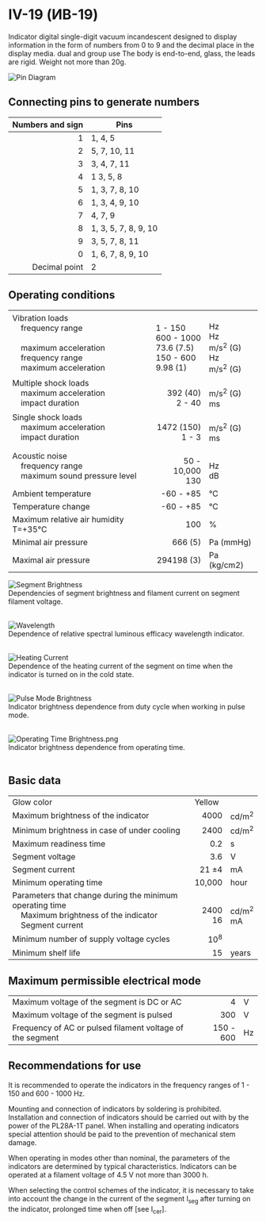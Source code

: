 # IV-19 (ИВ-19)

Indicator digital single-digit vacuum incandescent designed to display information in the form of numbers from 0 to 9
and the decimal place in the display media. dual and group use The body is end-to-end, glass, the leads are rigid.
Weight not more than 20g.

![Pin Diagram](pin-diagram.png)

## Connecting pins to generate numbers

| Numbers and sign | Pins                 |     
|-----------------:|----------------------|
|                1 | 1, 4, 5              |
|                2 | 5, 7, 10, 11         |
|                3 | 3, 4, 7, 11          |
|                4 | 1 3, 5, 8            |
|                5 | 1, 3, 7, 8, 10       |
|                6 | 1, 3, 4, 9, 10       |
|                7 | 4, 7, 9              |
|                8 | 1, 3, 5, 7, 8, 9, 10 |
|                9 | 3, 5, 7, 8, 11       |
|                0 | 1, 6, 7, 8, 9, 10    |
|    Decimal point | 2                    |

## Operating conditions

<table>
<tr>
<td>Vibration loads<br>
&nbsp;&nbsp;&nbsp;&nbsp;frequency range<br>
    <br>
&nbsp;&nbsp;&nbsp;&nbsp;maximum acceleration<br>   
&nbsp;&nbsp;&nbsp;&nbsp;frequency range<br>
&nbsp;&nbsp;&nbsp;&nbsp;maximum acceleration
</td>
<td>
<br>
1 - 150<br>
600 - 1000<br>
73.6 (7.5)<br> 
150 - 600<br>
9.98 (1)<br>
</td>
<td>
<br>
Hz<br>
Hz<br>
m/s<sup>2</sup> (G)<br>
Hz<br>
m/s<sup>2</sup> (G)
</td>
</tr>        
<tr>
<td>
Multiple shock loads<br>
&nbsp;&nbsp;&nbsp;&nbsp;maximum acceleration<br>
&nbsp;&nbsp;&nbsp;&nbsp;impact duration
</td>
<td align="right">
<br>
392 (40)<br>
2 - 40
</td>
<td>
<br>
m/s<sup>2</sup> (G)<br>
ms
</td>
</tr>    
<tr>
<td>
Single shock loads  <br>
&nbsp;&nbsp;&nbsp;&nbsp;maximum acceleration<br>
&nbsp;&nbsp;&nbsp;&nbsp;impact duration
</td>
<td align="right">
<br>
1472 (150)<br>
1 - 3
</td>
<td>
<br>
m/s<sup>2</sup> (G)<br>
ms
</td>
<tr>
<td>
Acoustic noise<br>
&nbsp;&nbsp;&nbsp;&nbsp;frequency range<br>
&nbsp;&nbsp;&nbsp;&nbsp;maximum sound pressure level
</td>
<td align="right">
<br>
50 - 10,000<br>
130
</td>
<td>
<br>
Hz<br>
dB
</td>
</tr>    
<tr>
<td>Ambient temperature</td>
<td align="right">-60 - +85</td>
<td>°С</td>
</tr>          
<tr>
<td>Temperature change</td>
<td align="right">-60 - +85</td>
<td>°С</td>
</tr>    
<tr>
<td>Maximum relative air humidity T=+35°С</td>
<td align="right">100</td>
<td>%</td>
</tr>    
<tr>
<td>Minimal air pressure</td>
<td align="right">666 (5)</td>
<td>Pa (mmHg)</td>
</tr>    
<tr>
<td>Maximal air pressure</td>
<td align="right">294198 (3)</td>
<td>Pa (kg/cm2)</td>
</tr> 
</table>


![Segment Brightness](segment-brightness.png)<br>
Dependencies of segment brightness and filament current on segment filament voltage.<br><br>

![Wavelength](wavelength.png)<br>
Dependence of relative spectral luminous efficacy wavelength indicator.<br><br>

![Heating Current](heating-current.png)<br>
Dependence of the heating current of the segment on time when the indicator is turned on in the cold state.<br><br>

![Pulse Mode Brightness](pulse-mode-brightness.png)<br>
Indicator brightness dependence from duty cycle when working in pulse mode.<br><br>

![Operating Time Brightness.png](operating-time-brightness.png)<br>
Indicator brightness dependence from operating time.<br><br>

## Basic data

<table>
<tr>
<td>Glow color</td>
<td>Yellow</td>
<td></td>
</tr>         
<tr>
<td>Maximum brightness of the indicator</td>
<td align="right">4000</td>
<td>cd/m<sup>2</sup></td>
</tr>             
<tr>
<td>Minimum brightness in case of under cooling</td>
<td align="right">2400</td>
<td>cd/m<sup>2</sup></td>
</tr>                 
<tr>
<td>
Maximum readiness time
</td>
<td align="right">0.2</td>
<td>s</td>
</tr>             
<tr>
<td>Segment voltage</td>
<td align="right">3.6</td>
<td>V</td>
</tr>             
<tr>
<td>Segment current</td>
<td align="right">21 ±4</td>
<td>mA</td>
</tr>                   
<tr>
<td>Minimum operating time</td>
<td align="right">10,000</td>
<td>hour</td>                 
<tr>
<td>Parameters that change during the minimum operating time<br>
&nbsp;&nbsp;&nbsp;&nbsp;Maximum brightness of the indicator<br>
&nbsp;&nbsp;&nbsp;&nbsp;Segment current
<td align="right">
<br>
2400<br>
16
</td>
<td>  
<br>
cd/m<sup>2</sup><br>
mA
</td>                 
<tr>
<td>Minimum number of supply voltage cycles</td>
<td align="right">10<sup>8</sup></td>
<td></td>                 
<tr>
<td>Minimum shelf life</td>
<td align="right">15</td>
<td>years</td>                 
<tr>
</table>

## Maximum permissible electrical mode

<table>
<tr>
<td>Maximum voltage of the segment is DC or AC</td>
<td align="right">4</td>
<td>V</td>
</tr>           
<tr>
<td>Maximum voltage of the segment is pulsed</td>
<td align="right">300</td>
<td>V</td>
</tr> 
<tr>
<td>Frequency of AC or pulsed filament voltage of the segment</td>
<td align="right">150 - 600</td>
<td>Hz</td>
</table>

## Recommendations for use

It is recommended to operate the indicators in the frequency ranges of 1 - 150 and 600 - 1000 Hz.

Mounting and connection of indicators by soldering is prohibited. Installation and connection of indicators should be
carried out with by the power of the PL28A-1T panel. When installing and operating indicators special attention should
be paid to the prevention of mechanical stem damage.

When operating in modes other than nominal, the parameters of the indicators are determined by typical characteristics.
Indicators can be operated at a filament voltage of 4.5 V not more than 3000 h.

When selecting the control schemes of the indicator, it is necessary to take into account the change in the current of
the segment I<sub>seg</sub> after turning on the indicator, prolonged time when off [see I<sub>cer</sub>].